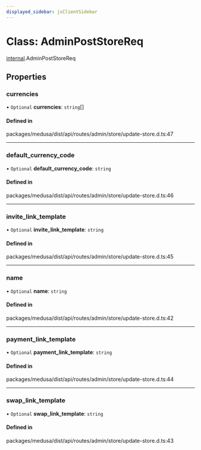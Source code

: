 ```yaml
---
displayed_sidebar: jsClientSidebar
---
```


# Class: AdminPostStoreReq

[internal](../modules/internal.md).AdminPostStoreReq

## Properties

### currencies

• `Optional` **currencies**: `string`[]

#### Defined in

packages/medusa/dist/api/routes/admin/store/update-store.d.ts:47

___

### default\_currency\_code

• `Optional` **default\_currency\_code**: `string`

#### Defined in

packages/medusa/dist/api/routes/admin/store/update-store.d.ts:46

___

### invite\_link\_template

• `Optional` **invite\_link\_template**: `string`

#### Defined in

packages/medusa/dist/api/routes/admin/store/update-store.d.ts:45

___

### name

• `Optional` **name**: `string`

#### Defined in

packages/medusa/dist/api/routes/admin/store/update-store.d.ts:42

___

### payment\_link\_template

• `Optional` **payment\_link\_template**: `string`

#### Defined in

packages/medusa/dist/api/routes/admin/store/update-store.d.ts:44

___

### swap\_link\_template

• `Optional` **swap\_link\_template**: `string`

#### Defined in

packages/medusa/dist/api/routes/admin/store/update-store.d.ts:43
